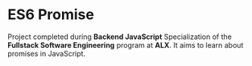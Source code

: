 # ES6 Promise

Project completed during **Backend JavaScript** Specialization of the **Fullstack Software Engineering** program at **ALX**. It aims to learn about promises in JavaScript.

